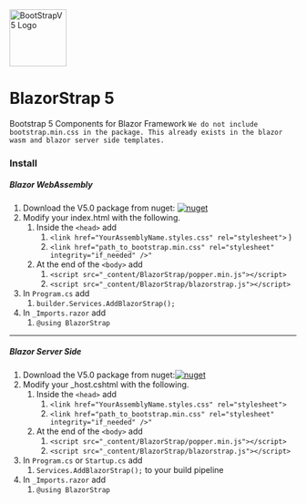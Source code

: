 ﻿<div class="d-flex align-items-center">
    <img src="https://blazorstrap.io/logo5.svg" alt="BootStrapV5 Logo" style="height: 100px"/>
    <h1>BlazorStrap 5</h1>
</div>

Bootstrap 5 Components for Blazor Framework
`We do not include bootstrap.min.css in the package. This already exists in the blazor wasm and blazor server side templates.`

### Install
##### Blazor WebAssembly
1. Download the V5.0 package from nuget: [![nuget](https://img.shields.io/badge/nuget-Download%205.x-blue)](https://www.nuget.org/packages/BlazorStrap)
2. Modify your index.html with the following.
   1. Inside the ```<head>``` add 
      1. ```<link href="YourAssemblyName.styles.css" rel="stylesheet">``` )
      2. ```<link href="path_to_bootstrap.min.css" rel="stylesheet" integrity="if_needed" />"```
   2. At the end of the ```<body>``` add 
      1. ```<script src="_content/BlazorStrap/popper.min.js"></script>```
      2. ```<script src="_content/BlazorStrap/blazorstrap.js"></script>```
3. In ```Program.cs``` add 
   1. ```builder.Services.AddBlazorStrap();```
4. In ```_Imports.razor``` add
   1. ```@using BlazorStrap```
-----
##### Blazor Server Side
1. Download the V5.0 package from nuget:[![nuget](https://img.shields.io/badge/nuget-Download%205.x-blue)](https://www.nuget.org/packages/BlazorStrap)
2. Modify your _host.cshtml with the following.
   1. Inside the ```<head>``` add
      1. ```<link href="YourAssemblyName.styles.css" rel="stylesheet">```
      2. ```<link href="path_to_bootstrap.min.css" rel="stylesheet" integrity="if_needed" />"```
   2. At the end of the ```<body>``` add
      1. ```<script src="_content/BlazorStrap/popper.min.js"></script>```
      2. ```<script src="_content/BlazorStrap/blazorstrap.js"></script>```
3. In ```Program.cs``` or ```Startup.cs``` add
   1. ```Services.AddBlazorStrap();``` to your build pipeline
4. In ```_Imports.razor``` add
   1. ```@using BlazorStrap```
   